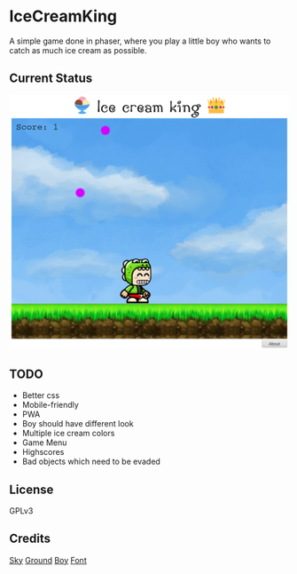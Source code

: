 # IceCreamKing
A simple game done in phaser, where you play a little boy who wants to catch as much ice cream as possible.

## Current Status
![current status](status.png)

## TODO

* Better css
* Mobile-friendly
* PWA
* Boy should have different look
* Multiple ice cream colors
* Game Menu
* Highscores
* Bad objects which need to be evaded


## License
GPLv3

## Credits
[Sky](https://opengameart.org/content/sky-backdrop)
[Ground](https://opengameart.org/content/handpainted-platform-tileset)
[Boy](https://opengameart.org/content/bevouliin-free-game-sprites-crocodile-mascot-running-and-jumping-boy-game-character)
[Font](https://www.1001fonts.com/penguin-attack-font.html)
